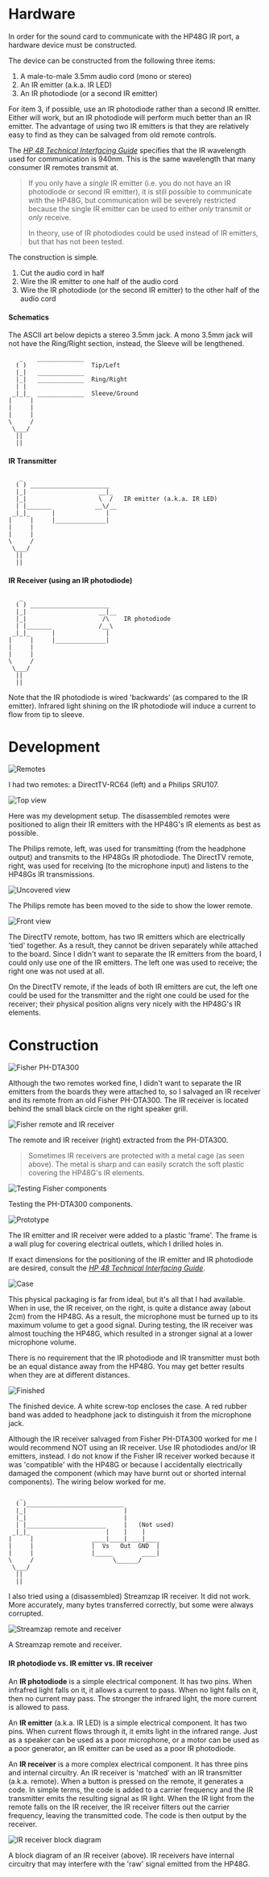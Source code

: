 # Hardware

In order for the sound card to communicate with the HP48G IR port, a hardware device must be constructed.

The device can be constructed from the following three items:

 1. A male-to-male 3.5mm audio cord (mono or stereo)
 1. An IR emitter (a.k.a. IR LED)
 1. An IR photodiode (or a second IR emitter)

For item 3, if possible, use an IR photodiode rather than a second IR emitter. Either will work, but an IR photodiode will perform much better than an IR emitter. The advantage of using two IR emitters is that they are relatively easy to find as they can be salvaged from old remote controls.

The [*HP 48 Technical Interfacing Guide*]('./48techni.pdf') specifies that the IR wavelength used for communication is 940nm. This is the same wavelength that many consumer IR remotes transmit at.

> If you only have a *single* IR emitter (i.e. you do not have an IR photodiode or second IR emitter), it is still possible to communicate with the HP48G, but communication will be severely restricted because the single IR emitter can be used to either *only* transmit or *only* receive.
>
> In theory, use of IR photodiodes could be used instead of IR emitters, but that has not been tested.


The construction is simple.

 1. Cut the audio cord in half
 1. Wire the IR emitter to one half of the audio cord
 1. Wire the IR photodiode (or the second IR emitter) to the other half of the audio cord


#### Schematics

The ASCII art below depicts a stereo 3.5mm jack. A mono 3.5mm jack will not have the Ring/Right section, instead, the Sleeve will be lengthened.

       _    _____________
      ( )                  Tip/Left
      |_|   _____________
      |_|   _____________  Ring/Right
      | |
     _|_|_  _____________  Sleeve/Ground
    |     |
    |     |
    |     |
    \     /
     \___/
      ||
      ||


#### IR Transmitter
       _
      ( ) ______________________
      |_|                    __|_
      |_|                    \  /   IR emitter (a.k.a. IR LED)
      | |_______            __\/__
     _|_|_      |              |
    |     |     |______________|
    |     |
    |     |
    \     /
     \___/
      ||
      ||


#### IR Receiver (using an IR photodiode)
       _
      ( ) ______________________
      |_|                    __|__
      |_|                     /\    IR photodiode
      | |_______             /__\
     _|_|_      |              |
    |     |     |______________|
    |     |
    |     |
    \     /
     \___/
      ||
      ||

Note that the IR photodiode is wired 'backwards' (as compared to the IR emitter). Infrared light shining on the IR photodiode will induce a current to flow from tip to sleeve.



# Development

![Remotes](./img/remotes.jpg)

I had two remotes: a DirectTV-RC64 (left) and a Philips SRU107.

![Top view](./img/top_view.jpg)

Here was my development setup. The disassembled remotes were positioned to align their IR emitters with the HP48G's IR elements as best as possible.

The Philips remote, left, was used for transmitting (from the headphone output) and transmits to the HP48Gs IR photodiode. The DirectTV remote, right, was used for receiving (to the microphone input) and listens to the HP48Gs IR transmissions.

![Uncovered view](./img/uncovered_view.jpg)

The Philips remote has been moved to the side to show the lower remote.

![Front view](./img/front_view.jpg)

The DirectTV remote, bottom, has two IR emitters which are electrically 'tied' together. As a result, they cannot be driven separately while attached to the board. Since I didn't want to separate the IR emitters from the board, I could only use one of the IR emitters. The left one was used to receive; the right one was not used at all.

On the DirectTV remote, if the leads of both IR emitters are cut, the left one could be used for the transmitter and the right one could be used for the receiver; their physical position aligns very nicely with the HP48G's IR elements.



# Construction


![Fisher PH-DTA300](./img/ph-dta300.jpg)

Although the two remotes worked fine, I didn't want to separate the IR emitters from the boards they were attached to, so I salvaged an IR receiver and its remote from an old Fisher PH-DTA300. The IR receiver is located behind the small black circle on the right speaker grill.

![Fisher remote and IR receiver](./img/fisher-parts.jpg)

The remote and IR receiver (right) extracted from the PH-DTA300.

> Sometimes IR receivers are protected with a metal cage (as seen above). The metal is sharp and can easily scratch the soft plastic covering the HP48G's IR elements.

![Testing Fisher components](./img/fisher_test.jpg)

Testing the PH-DTA300 components.

![Prototype](./img/prototype.jpg)

The IR emitter and IR receiver were added to a plastic 'frame'. The frame is a wall plug for covering electrical outlets, which I drilled holes in.

If exact dimensions for the positioning of the IR emitter and IR photodiode are desired, consult the [*HP 48 Technical Interfacing Guide*]('./48techni.pdf').

![Case](./img/case.jpg)

This physical packaging is far from ideal, but it's all that I had available. When in use, the IR receiver, on the right, is quite a distance away (about 2cm) from the HP48G. As a result, the microphone must be turned up to its maximum volume to get a good signal. During testing, the IR receiver was almost touching the HP48G, which resulted in a stronger signal at a lower microphone volume.

There is no requirement that the IR photodiode and IR transmitter must both be an equal distance away from the HP48G. You may get better results when they are at different distances.


![Finished](./img/finished.jpg)

The finished device. A white screw-top encloses the case. A red rubber band was added to headphone jack to distinguish it from the microphone jack.

Although the IR receiver salvaged from Fisher PH-DTA300 worked for me I would recommend NOT using an IR receiver. Use IR photodiodes and/or IR emitters, instead. I do not know if the Fisher IR receiver worked because it was 'compatible' with the HP48G or because I accidentally electrically damaged the component (which may have burnt out or shorted internal components). The wiring below worked for me.

       _
      ( )___________________________
      |_|                           |
      |_|                           |
      | |______________________     |   (Not used)
     _|_|_                     |    |    |
    |     |                ____|____|____|____                       
    |     |                |  Vs   Out  GND  |
    |     |                |_____        ____|
    \     /                      \______/   
     \___/
      ||
      ||


I also tried using a (disassembled) Streamzap IR receiver. It did not work. More accurately, many bytes transferred correctly, but some were always corrupted.

![Streamzap remote and receiver](./img/streamzap.jpg)

A Streamzap remote and receiver.

#### IR photodiode vs. IR emitter vs. IR receiver

An __IR photodiode__ is a simple electrical component. It has two pins. When infrafred light falls on it, it allows a current to pass. When no light falls on it, then no current may pass. The stronger the infrared light, the more current is allowed to pass.

An __IR emitter__ (a.k.a. IR LED) is a simple electrical component. It has two pins. When current flows through it, it emits light in the infrared range. Just as a speaker can be used as a poor microphone, or a motor can be used as a poor generator, an IR emitter can be used as a poor IR photodiode.

An __IR receiver__ is a more complex electrical component. It has three pins and internal circuitry. An IR receiver is 'matched' with an IR transmitter (a.k.a. remote). When a button is pressed on the remote, it generates a code. In simple terms, the code is added to a carrier frequency and the IR transmitter emits the resulting signal as IR light. When the IR light from the remote falls on the IR receiver, the IR receiver filters out the carrier frequency, leaving the transmitted code. The code is then output by the receiver.


![IR receiver block diagram](./img/ir-block-dia.jpg)

A block diagram of an IR receiver (above). IR receivers have internal circuitry that may interfere with the 'raw' signal emitted from the HP48G.
